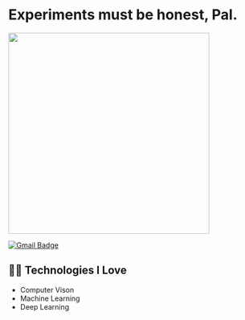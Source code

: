 # Experiments must be honest, Pal. 

<img src="https://media.giphy.com/media/1iW2g0lzwdRqNu3m/giphy.gif" width="400">

[![Gmail Badge](https://img.shields.io/badge/-jesunglimkorea@gmail.com-c14438?style=flat-square&logo=Gmail&logoColor=white&link=mailto:jesunglimkorea@gmail.com)](mailto:jesunglimkorea@gmail.com)



## 🧑‍💻 Technologies I Love

- Computer Vison
- Machine Learning
- Deep Learning

##
